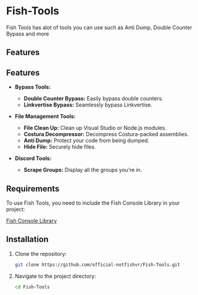 # Fish-Tools

Fish Tools has alot of tools you can use such as Anti Dump, Double Counter Bypass and more

## Features

## Features

- **Bypass Tools:**
  - **Double Counter Bypass:** Easily bypass double counters.
  - **Linkvertise Bypass:** Seamlessly bypass Linkvertise.

- **File Management Tools:**
  - **File Clean Up:** Clean up Visual Studio or Node.js modules.
  - **Costura Decompressor:** Decompress Costura-packed assemblies.
  - **Anti Dump:** Protect your code from being dumped.
  - **Hide File:** Securely hide files.

- **Discord Tools:**
  - **Scrape Groups:** Display all the groups you're in.

## Requirements

To use Fish Tools, you need to include the Fish Console Library in your project:

[Fish Console Library](https://github.com/official-notfishvr/Fish-Console-Lib)

## Installation

1. Clone the repository:

   ```bash
   git clone https://github.com/official-notfishvr/Fish-Tools.git
   ```

2. Navigate to the project directory:

   ```bash
   cd Fish-Tools
   ```
